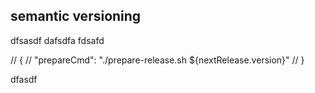 ## semantic versioning

dfsasdf
dafsdfa
fdsafd

// {
// "prepareCmd": "./prepare-release.sh ${nextRelease.version}"
// }

dfasdf
